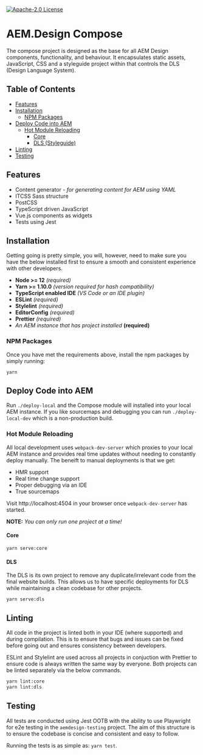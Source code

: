 [![Apache-2.0 License](https://img.shields.io/github/license/aem-design/aemdesign-aem-support)](https://github.com/aem-design/aemdesign-aem-support/tree/master/aemdesign-aem-compose)

# AEM.Design Compose

The compose project is designed as the base for all AEM Design components, functionality, and behaviour. It encapsulates static assets, JavaScript, CSS and a styleguide project within that controls the DLS (Design Language System).

## Table of Contents

- [Features](#features)
- [Installation](#installation)
  - [NPM Packages](#npm-packages)
- [Deploy Code into AEM](#deploy-code-into-aem)
  - [Hot Module Reloading](#hot-module-reloading)
    - [Core](#core)
    - [DLS (Styleguide)](#dls-styleguide)
- [Linting](#linting)
- [Testing](#testing)

## Features

- Content generator - _for generating content for AEM using YAML_
- ITCSS Sass structure
- PostCSS
- TypeScript driven JavaScript
- Vue.js components as widgets
- Tests using Jest

## Installation

Getting going is pretty simple, you will, however, need to make sure you have the below installed first to ensure a smooth and consistent experience with other developers.

- **Node >= 12** _(required)_
- **Yarn >= 1.10.0** _(version required for hash compatibility)_
- **TypeScript enabled IDE** _(VS Code or an IDE plugin)_
- **ESLint** _(required)_
- **Stylelint** _(required)_
- **EditorConfig** _(required)_
- **Prettier** _(required)_
- _An AEM instance that has project installed_ **(required)**

### NPM Packages

Once you have met the requirements above, install the npm packages by simply running:

`yarn`

## Deploy Code into AEM

Run `./deploy-local` and the Compose module will installed into your local AEM instance. If you like sourcemaps and debugging you can run `./deploy-local-dev` which is a non-production build.

### Hot Module Reloading

All local development uses `webpack-dev-server` which proxies to your local AEM instance and provides real time updates without needing to constantly deploy manually. The beneift to manual deployments is that we get:

- HMR support
- Real time change support
- Proper debugging via an IDE
- True sourcemaps

Visit http://localhost:4504 in your browser once `webpack-dev-server` has started.

**NOTE:** _You can only run one project at a time!_

#### Core

`yarn serve:core`

#### DLS

The DLS is its own project to remove any duplicate/irrelevant code from the final website builds. This allows us to have specific deployments for DLS while maintaining a clean codebase for other projects.

`yarn serve:dls`

## Linting

All code in the project is linted both in your IDE (where supported) and during compilation. This is to ensure that bugs and issues can be fixed before going out and ensures consistency between developers.

ESLint and Stylelint are used across all projects in conjuction with Prettier to ensure code is always written the same way by everyone. Both projects can be linted separately via the below commands.

```sh
yarn lint:core
yarn lint:dls
```

## Testing

All tests are conducted using Jest OOTB with the ability to use Playwright for e2e testing in the `aemdesign-testing` project. The aim of this structure is to ensure the codebase is concise and consistent and easy to follow.

Running the tests is as simple as: `yarn test`.
